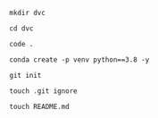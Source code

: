 ```
mkdir dvc
```
```
cd dvc
```

```
code .
```

```
conda create -p venv python==3.8 -y
```

```
git init
```

```
touch .git ignore
```

```
touch README.md
```


